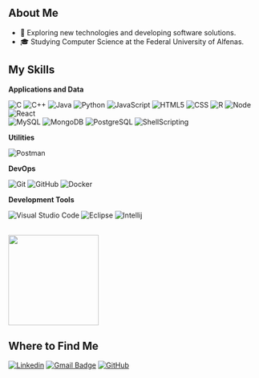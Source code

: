 <!-- ![](https://komarev.com/ghpvc/?username=giovananog&color=006bed) -->

## About Me

- 🤔 Exploring new technologies and developing software solutions.
- 🎓 Studying Computer Science at the Federal University of Alfenas.

## My Skills

**Applications and Data**

![C](https://img.shields.io/badge/-C-333333?style=flat&logo=C%2B%2B&logoColor=00599C)
![C++](https://img.shields.io/badge/-C++-333333?style=flat&logo=C%2B%2B&logoColor=00599C)
![Java](https://img.shields.io/badge/-Java-333333?style=flat&logo=Java&logoColor=007396)
![Python](https://img.shields.io/badge/-Python-333333?style=flat&logo=Python&logoColor=007396)
![JavaScript](https://img.shields.io/badge/-JavaScript-333333?style=flat&logo=javascript)
![HTML5](https://img.shields.io/badge/-HTML5-333333?style=flat&logo=HTML5)
![CSS](https://img.shields.io/badge/-CSS-333333?style=flat&logo=CSS3&logoColor=1572B6)
![R](https://img.shields.io/badge/-R-333333?style=flat&logo=r)
![Node](https://img.shields.io/badge/-NodeJS-333333?style=flat&logo=nodedotjs)
![React](https://img.shields.io/badge/-React-333333?style=flat&logo=react)
<br>
![MySQL](https://img.shields.io/badge/-MySQL-333333?style=flat&logo=MySQL)
![MongoDB](https://img.shields.io/badge/-MongoDB-333333?style=flat&logo=MongoDB)
![PostgreSQL](https://img.shields.io/badge/-PostgreSQL-333333?style=flat&logo=postgresql)
![ShellScripting](https://img.shields.io/badge/-Express.js-333333?style=flat&logo=express)

**Utilities**

![Postman](https://img.shields.io/badge/-Postman-333333?style=flat&logo=postman)

**DevOps**

![Git](https://img.shields.io/badge/-Git-333333?style=flat&logo=git)
![GitHub](https://img.shields.io/badge/-GitHub-333333?style=flat&logo=github)
![Docker](https://img.shields.io/badge/-Docker-333333?style=flat&logo=docker)

**Development Tools**

![Visual Studio Code](https://img.shields.io/badge/-Visual%20Studio%20Code-333333?style=flat&logo=visual-studio-code&logoColor=007ACC)
![Eclipse](https://img.shields.io/badge/-Eclipse-333333?style=flat&logo=eclipse-ide&logoColor=2C2255)
![Intellij](https://img.shields.io/badge/-Intellij-333333?style=flat&logo=intellij-idea&logoColor=00000)

<br/>

<a href="https://github.com/giovananog" title="Profile">
  <img height="180em" src="https://github-readme-stats.vercel.app/api?username=giovananog&theme=dracula&show_icons=true" />
</a>

## Where to Find Me

[![Linkedin](https://img.shields.io/badge/-Linkedin-blue?style=flat-square&logo=Linkedin&logoColor=white&link=www.linkedin.com/in/giovana-nogueira-oliveira)](https://www.linkedin.com/in/giovana-nogueira-oliveira)
[![Gmail Badge](https://img.shields.io/badge/-Gmail-006bed?style=flat-square&logo=Gmail&logoColor=white&link=mailto:ongiovana2016@gmail.com)](mailto:ongiovana2016@gmail.com)
[![GitHub](https://img.shields.io/github/followers/giovananog?label=follow&style=social)](https://github.com/giovananog)
